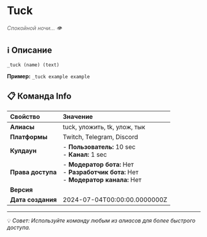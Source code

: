 # Tuck

<span style="color: #666; font-style: italic;">Спокойной ночи... 👁</span>

## ℹ️ Описание

`_tuck (name) (text)`

**Пример:** `_tuck example example`

## 📋 Команда Info

| **Свойство** | **Значение** |
|:----------------|:----------------|
| **Алиасы** | tuck, уложить, tk, улож, тык |
| **Платформы** | Twitch, Telegram, Discord |
| **Кулдаун** | - **Пользователь:** 10 sec<br> - **Канал:** 1 sec |
| **Права доступа** | - **Модератор бота:** Нет<br> - **Разработчик бота:** Нет<br> - **Модератор канала:** Нет |
| **Версия** |  |
| **Дата создания** | 2024-07-04T00:00:00.0000000Z |

---

💡 *Совет: Используйте команду любым из алиасов для более быстрого доступа.*
